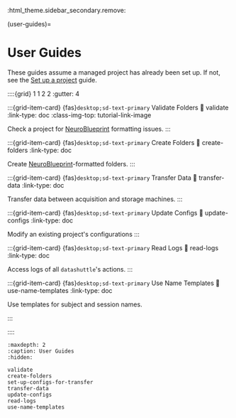 :html_theme.sidebar_secondary.remove:

(user-guides)=
# User Guides

These guides assume a managed project has already been set up. If not, see the [Set up a project](set-up-a-project_) guide.

::::{grid} 1 1 2 2
:gutter: 4


:::{grid-item-card} {fas}`desktop;sd-text-primary` Validate Folders
:link: validate
:link-type: doc
:class-img-top: tutorial-link-image

Check a project for [NeuroBlueprint](https://neuroblueprint.neuroinformatics.dev/latest/index.html) formatting issues.
:::


:::{grid-item-card} {fas}`desktop;sd-text-primary` Create Folders
:link: create-folders
:link-type: doc

Create [NeuroBlueprint](https://neuroblueprint.neuroinformatics.dev/latest/index.html)-formatted folders.
:::

:::{grid-item-card} {fas}`desktop;sd-text-primary` Transfer Data
:link: transfer-data
:link-type: doc

Transfer data between acquisition and storage machines.
:::


:::{grid-item-card} {fas}`desktop;sd-text-primary` Update Configs
:link: update-configs
:link-type: doc

Modify an existing project's configurations
:::


:::{grid-item-card} {fas}`desktop;sd-text-primary` Read Logs
:link: read-logs
:link-type: doc

Access logs of all ``datashuttle``'s actions.
:::


:::{grid-item-card} {fas}`desktop;sd-text-primary` Use Name Templates
:link: use-name-templates
:link-type: doc

Use templates for subject and session names.

:::

::::

```{toctree}
:maxdepth: 2
:caption: User Guides
:hidden:

validate
create-folders
set-up-configs-for-transfer
transfer-data
update-configs
read-logs
use-name-templates

```
